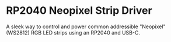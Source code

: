 # RP2040 Neopixel Strip Driver
 A sleek way to control and power common addressible "Neopixel" (WS2812) RGB LED strips using an RP2040 and USB-C.
